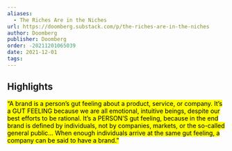 ```yaml
---
aliases:
  - The Riches Are in the Niches
url: https://doomberg.substack.com/p/the-riches-are-in-the-niches
author: Doomberg
publisher: Doomberg
order: -20211201065039
date: 2021-12-01
tags:
---
```


## Highlights
<mark>“A brand is a person’s gut feeling about a product, service, or company. It’s a GUT FEELING because we are all emotional, intuitive beings, despite our best efforts to be rational. It’s a PERSON’S gut feeling, because in the end brand is defined by individuals, not by companies, markets, or the so-called general public… When enough individuals arrive at the same gut feeling, a company can be said to have a brand.”</mark>

